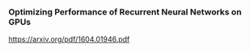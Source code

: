 ### Optimizing Performance of Recurrent Neural Networks on GPUs
https://arxiv.org/pdf/1604.01946.pdf
